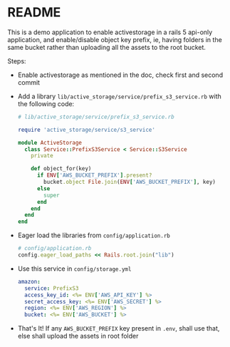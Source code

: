 # README

This is a demo application to enable activestorage in a rails 5 api-only application, and enable/disable
object key prefix, ie, having folders in the same bucket rather than uploading all the assets to the root bucket.

Steps:
  - Enable activestorage as mentioned in the doc, check first and second commit
  - Add a library `lib/active_storage/service/prefix_s3_service.rb` with the following code:
    
    ```ruby
    # lib/active_storage/service/prefix_s3_service.rb

    require 'active_storage/service/s3_service'

    module ActiveStorage
      class Service::PrefixS3Service < Service::S3Service
        private

        def object_for(key)
          if ENV['AWS_BUCKET_PREFIX'].present?
            bucket.object File.join(ENV['AWS_BUCKET_PREFIX'], key)
          else
            super
          end
        end
      end
    end

    ```

  - Eager load the libraries from `config/application.rb`

    ```ruby
    # config/application.rb
    config.eager_load_paths << Rails.root.join("lib")

    ```
    
  - Use this service in `config/storage.yml`

    ```yaml
    amazon:
      service: PrefixS3
      access_key_id: <%= ENV['AWS_API_KEY'] %>
      secret_access_key: <%= ENV['AWS_SECRET'] %>
      region: <%= ENV['AWS_REGION'] %>
      bucket: <%= ENV['AWS_BUCKET'] %>

    ```

  - That's It! If any `AWS_BUCKET_PREFIX` key present in `.env`, shall use that, else shall upload the assets in root folder
  